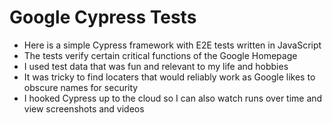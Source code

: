 # Google Cypress Tests

- Here is a simple Cypress framework with E2E tests written in JavaScript
- The tests verify certain critical functions of the Google Homepage 
- I used test data that was fun and relevant to my life and hobbies
- It was tricky to find locaters that would reliably work as Google likes to obscure names for security
- I hooked Cypress up to the cloud so I can also watch runs over time and view screenshots and videos
